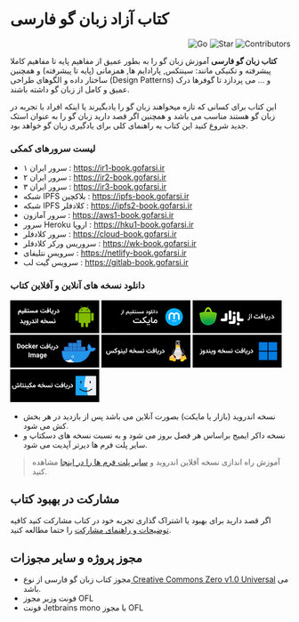 # کتاب آزاد زبان گو فارسی

<p align="end">
  <img alt="Go" src="https://persian-badge.vercel.app/api/badge/گو-00ADD8?logo=go&logoColor=white">
  <img alt="Star" src="https://persian-badge.vercel.app/api/github/stars/GoFarsi/book?logoColor=white">
  <img alt="Contributors" src="https://persian-badge.vercel.app/api/github/contributors/GoFarsi/book?logoColor=white">
</p>

**کتاب زبان گو فارسی** آموزش زبان گو را به بطور عمیق از مفاهیم پایه تا مفاهیم کاملا پیشرفته و تکنیکی مانند: سینتکس, پارادایم ها, همزمانی (پایه تا پیشرفته) و همچنین ساختار داده و الگوهای طراحی (Design Patterns) و ... می پردازد تا گوفرها درک عمیق و کامل از زبان گو داشته باشند.

این کتاب برای کسانی که تازه میخواهند زبان گو را یادبگیرند یا اینکه افراد با تجربه در زبان گو هستند مناسب می باشد و همچنین اگر قصد دارید زبان گو را به عنوان استک جدید شروع کنید این کتاب یه راهنمای کلی برای یادگیری زبان گو خواهد بود.

### لیست سرورهای کمکی

- سرور ایران ۱ : https://ir1-book.gofarsi.ir
- سرور ایران ۲ : https://ir2-book.gofarsi.ir
- سرور ایران ۳ : https://ir3-book.gofarsi.ir
- شبکه IPFS بلاکچین : https://ipfs-book.gofarsi.ir
- شبکه IPFS کلادفلر : https://ipfs2-book.gofarsi.ir
- سرور آمازون : https://aws1-book.gofarsi.ir
- سرور Heroku اروپا : https://hku1-book.gofarsi.ir
- سرور کلادفلر : https://cloud-book.gofarsi.ir
- سروریس ورکر کلادفلر : https://wk-book.gofarsi.ir
- سرویس نتلیفای : https://netlify-book.gofarsi.ir
- سرویس گیت لب : https://gitlab-book.gofarsi.ir


### دانلود نسخه های آنلاین و آفلاین کتاب

[![direct download](static/assets/img/dl/dl.png)](https://github.com/GoFarsi/android-book/releases) [![myket](static/assets/img/dl/myket.png)](https://myket.ir/app/com.gofarsi.book) [![cafebazzar](static/assets/img/dl/bazzar.png)](https://cafebazaar.ir/app/com.gofarsi.book) [![docker](static/assets/img/dl/docker.png)](https://hub.docker.com/r/gofarsi/book) [![linux](static/assets/img/dl/linux.png)](https://github.com/GoFarsi/book/releases) [![windows](static/assets/img/dl/windows.png)](https://github.com/GoFarsi/book/releases) [![mac](static/assets/img/dl/mac.png)](https://github.com/GoFarsi/book/releases)

- نسخه اندروید (بازار یا مایکت) بصورت آنلاین می باشد پس از بازدید در هر بخش کش می شود.
- نسخه داکر ایمیج براساس هر فصل بروز می شود و به نسبت نسخه های دسکتاپ و سایر پلت فرم ها دیرتر آپدیت می شود.

> آموزش راه اندازی نسخه آفلاین اندروید و [سایر پلت فرم ها را در اینجا](https://github.com/GoFarsi/book/wiki/%D8%A2%D9%85%D9%88%D8%B2%D8%B4-%D8%A7%D8%B3%D8%AA%D9%81%D8%A7%D8%AF%D9%87-%D8%A7%D8%B2-%D9%86%D8%B3%D8%AE%D9%87-%D8%A2%D9%81%D9%84%D8%A7%DB%8C%D9%86-%DA%A9%D8%AA%D8%A7%D8%A8) مشاهده کنید.

## مشارکت در بهبود کتاب

اگر قصد دارید برای بهبود یا اشتراک گذاری تجربه خود در کتاب مشارکت کنید کافیه [توضیحات و راهنمای مشارکت](https://github.com/GoFarsi/book/blob/main/COUNTRIBUTING.md) را حتما مطالعه کنید.

## مجوز پروژه و سایر مجوزات

- مجوز کتاب زبان گو فارسی از نوع[ Creative Commons Zero v1.0 Universal](https://github.com/GoFarsi/book/blob/main/LICENSE) می باشد.
- فونت وزیر مجوز OFL
- فونت Jetbrains mono با مجوز OFL
